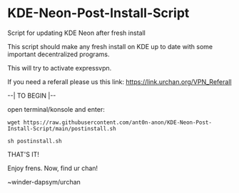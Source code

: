 # KDE-Neon-Post-Install-Script
Script for updating KDE Neon after fresh install

This script should make any fresh install on KDE up to date with some important decentralized programs.

This will try to activate expressvpn.

If you need a referall please us this link:
https://link.urchan.org/VPN_Referall

--| TO BEGIN |--

open terminal/konsole and enter:

`wget https://raw.githubusercontent.com/ant0n-anon/KDE-Neon-Post-Install-Script/main/postinstall.sh`

`sh postinstall.sh`

THAT'S IT!

Enjoy frens.
Now, find ur chan!

~winder-dapsym/urchan
